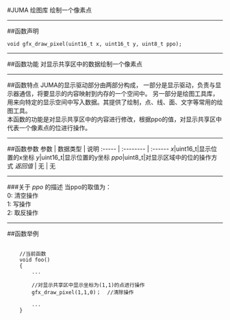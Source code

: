 
#JUMA 绘图库 绘制一个像素点
***
##函数声明
```
void gfx_draw_pixel(uint16_t x, uint16_t y, uint8_t ppo);
```

***
##函数功能
对显示共享区中的数据绘制一个像素点 

***
##函数特点
JUMA的显示驱动部分由两部分构成，
一部分是显示驱动，负责与显示器通信，将要显示的内容映射到内存的一个空间中。
另一部分是绘图工具库，用来向特定的显示空间中写入数据。其提供了绘制，点、线、面、文字等常用的绘图工具。
<br>
本函数的功能是对显示共享区中的内容进行修改，根据ppo的值，对显示共享区中代表一个像素点的位进行操作。


***
##函数参数
参数    | 数据类型   | 说明
:----- | :-------- | :------
*x*|uint16_t|显示位置的x坐标
*y*|uint16_t|显示位置的y坐标
*ppo*|uint8_t|对显示区域中的位的操作方式
*返回值*  | 无    | 无

***
###关于 *ppo* 的描述
当ppo的取值为：<br>
0: 清空操作<br>
1: 写操作<br>
2: 取反操作 <br>  



***
##函数举例

```	
	
	//当前函数
	void foo()
	{
		...
		
		//对显示共享区中显示坐标为(1,1)的点进行操作
		gfx_draw_pixel(1,1,0)；	//清除操作
	
		...
	}
```
